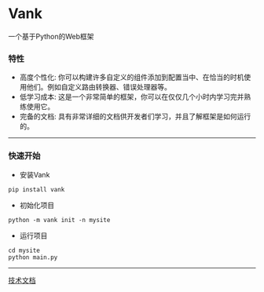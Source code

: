 # Vank

一个基于Python的Web框架

### 特性

- 高度个性化: 你可以构建许多自定义的组件添加到配置当中、在恰当的时机使用他们。例如自定义路由转换器、错误处理器等。
- 低学习成本: 这是一个非常简单的框架，你可以在仅仅几个小时内学习完并熟练使用它。
- 完备的文档: 具有非常详细的文档供开发者们学习，并且了解框架是如何运行的。

***

### 快速开始

- 安装Vank

```shell
pip install vank
```

- 初始化项目

```shell
python -m vank init -n mysite
```

- 运行项目

```shell
cd mysite
python main.py
```

***
[技术文档](http://docs.bestvank.cn/)